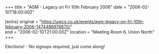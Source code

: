 +++
title = "AGM - Legacy on Fri 10th February 2006"
date = "2006-02-10T18:00:00Z"

[extra]
original = "https://uwcs.co.uk/events/agm-legacy-on-fri-10th-february-2006-1474488976870/"    
end = "2006-02-10T21:00:00Z"
location = "Meeting Room 6, Union North"
+++

Elections\! - No signups required, just come along\!


